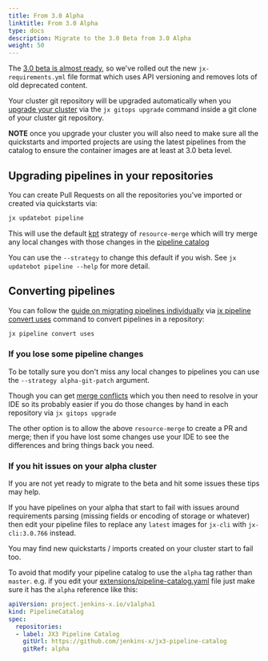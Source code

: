 ```yaml
---
title: From 3.0 Alpha
linktitle: From 3.0 Alpha
type: docs
description: Migrate to the 3.0 Beta from 3.0 Alpha
weight: 50
---
```



The [3.0 beta is almost ready](/blog/2020/12/04/jx-v3-update/), so we've rolled out the new `jx-requirements.yml` file format which uses API versioning and removes lots of old deprecated content.
  
Your cluster git repository will be upgraded automatically when you [upgrade your cluster](/v3/admin/guides/upgrade/#cluster) via the `jx gitops upgrade` command inside a git clone of your cluster git repository.
  
**NOTE** once you upgrade your cluster you will also need to make sure all the quickstarts and imported projects are using the latest pipelines from the catalog to ensure the container images are at least at 3.0 beta level. 


## Upgrading pipelines in your repositories

You can create Pull Requests on all the repositories you've imported or created via quickstarts via:

```bash 
jx updatebot pipeline
```

This will use the default [kpt](https://googlecontainertools.github.io/kpt/) strategy of `resource-merge` which will try merge any local changes with those changes in the [pipeline catalog](/v3/develop/pipelines/)

You can use the `--strategy` to change this default if you wish. See `jx updatebot pipeline --help` for more detail.

## Converting pipelines

You can follow the [guide on migrating pipelines individually](/v3/develop/pipelines/upgrading/#converting-older-pipelines) via  [jx pipeline convert uses](/v3/develop/reference/jx/pipeline/convert) command to convert pipelines in a repository:

```bash
jx pipeline convert uses
```        

### If you lose some pipeline changes

To be totally sure you don't miss any local changes to pipelines you can use the  `--strategy alpha-git-patch` argument.
            
Though you can get [merge conflicts](/v3/admin/guides/upgrade/#merge-conflicts) which you then need to resolve in your IDE so its probably easier if you do those changes by hand in each repository via `jx gitops upgrade`

The other option is to allow the above `resource-merge` to create a PR and merge; then if you have lost some changes use your IDE to see the differences and bring things back you need.
             

### If you hit issues on your alpha cluster 

If you are not yet ready to migrate to the beta and hit some issues these tips may help.

If you have pipelines on your alpha that start to fail with issues around requirements parsing (missing fields or encoding of storage or whatever) then edit your pipeline files to replace any `latest` images for `jx-cli` with `jx-cli:3.0.766` instead.

You may find new quickstarts / imports created on your cluster start to fail too. 

To avoid that modify your pipeline catalog to use the `alpha` tag rather than `master`. e.g. if you edit your [extensions/pipeline-catalog.yaml](https://github.com/jx3-gitops-repositories/jx3-kubernetes/blob/master/extensions/pipeline-catalog.yaml#L7) file just make sure it has the `alpha` reference like this:


```yaml
apiVersion: project.jenkins-x.io/v1alpha1
kind: PipelineCatalog
spec:
  repositories:
  - label: JX3 Pipeline Catalog
    gitUrl: https://github.com/jenkins-x/jx3-pipeline-catalog
    gitRef: alpha
```
